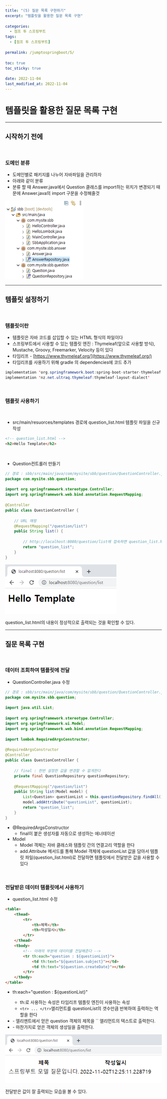 ```yaml
---
title: "(5) 질문 목록 구현하기"
excerpt: "템플릿을 활용한 질문 목록 구현"

categories:
  - 점프 투 스프링부트
tags:
  - [점프 투 스프링부트]

permalink: /jumptospringboot/5/

toc: true
toc_sticky: true

date: 2022-11-04
last_modified_at: 2022-11-04
---
```


# 템플릿을 활용한 질문 목록 구현

---

## 시작하기 전에

<br/>

### 도메인 분류

- 도메인별로 패키지를 나누어 자바파일을 관리하자
- 아래와 같이 분류
- 분류 할 때 Answer.java에서 Question 클래스를 import하는 위치가 변경되기 때문에 Answer.java의 import 구문을 수정해줄것

![1](/assets/images/posts_img/jumptospringboot/5/dm.png)

---

## 템플릿 설정하기

<br/>

### 템플릿이란

- 템플릿은 자바 코드를 삽입할 수 있는 HTML 형식의 파일이다
- 스프링부트에서 사용할 수 있는 템플릿 엔진 : Thymeleaf(앞으로 사용할 방식), Mustache, Groovy, Freemarker, Velocity 등이 있다
- 타임리프 - [https://www.thymeleaf.org/](https://www.thymeleaf.org/)
- 타임리프를 사용하기 위해 gradle 의 dependencies에 코드 추가

```java
implementation 'org.springframework.boot:spring-boot-starter-thymeleaf'
implementation 'nz.net.ultraq.thymeleaf:thymeleaf-layout-dialect'
```

<br/>

### 템플릿 사용하기

<br/>

- src/main/resuorces/templates 경로에 question_list.html 템플릿 파일을 신규 작성

```html
<!-- question_list.html -->
<h2>Hello Template</h2>
```

<br/>

- Question컨트롤러 만들기

```java
// 경로 : sbb/src/main/java/com/mysite/sbb/question/QuestionController.java
package com.mysite.sbb.question;

import org.springframework.stereotype.Controller;
import org.springframework.web.bind.annotation.RequestMapping;

@Controller
public class QuestionController {
	
	// URL 매핑
	@RequestMapping("/question/list")
	public String list() {
		
		// http://localhost:8080/question/list에 접속하면 question_list.html 템플릿을 리턴해준다
		return "question_list";
	}
}
```

![2](/assets/images/posts_img/jumptospringboot/5/ht.png)

question_list.html의 내용이 정상적으로 출력되는 것을 확인할 수 있다.

---

## 질문 목록 구현

<br/>

### 데이터 조회하여 템플릿에 전달

- QuestionController.java 수정

```java
// 경로 : sbb/src/main/java/com/mysite/sbb/question/QuestionController.java
package com.mysite.sbb.question;

import java.util.List;

import org.springframework.stereotype.Controller;
import org.springframework.ui.Model;
import org.springframework.web.bind.annotation.RequestMapping;

import lombok.RequiredArgsConstructor;

@RequiredArgsConstructor
@Controller
public class QuestionController {

	// final : 한번 설정한 값을 변경할 수 없게한다
	private final QuestionRepository questionRepository;
	
	@RequestMapping("/question/list")
	public String list(Model model) {
		List<Question> questionList = this.questionRepository.findAll();
		model.addAttribute("questionList", questionList);
		return "question_list";
	}
}
```

- @RequiredArgsConstructor
    - final이 붙은 생성자를 자동으로 생성하는 에너테이션
- Model
    - Model 객체는 자바 클래스와 템플릿 간의 연결고리 역할을 한다
    - add.Attribute 메서드를 통해 Model 객체에 questionList 값을 담아서 템플릿 파일(question_list.html)로 전달하면 템플릿에서 전달받은 값을 사용할 수 있다

<br/>

### 전달받은 데이터 템플릿에서 사용하기

- question_list.html 수정

```html
<table>
    <thead>
        <tr>
            <th>제목</th>
            <th>작성일시</th>
        </tr>
    </thead>
    <tbody>
    	<!-- 아래의 부분에 데이터를 전달해준다 -->
        <tr th:each="question : ${questionList}">
            <td th:text="${question.subject}"></td>
            <td th:text="${question.createDate}"></td>
        </tr>
    </tbody>
</table>
```

- th:each="question : ${questionList}"
    - th:로 사용하는 속성은 타임리프 템플릿 엔진이 사용하는 속성
    - `<tr> ... </tr>`엘리먼트를 questionList의 갯수만큼 반복하여 출력하는 역할을 한다

- <td th:text="${question.subject}"></td>
    - <tr>엘리멘트에서 얻은 question 객체의 제목을 `<td>` 엘리먼트의 텍스트로 출력한다.

- <td th:text="${question.createDate}"></td>
    - 마찬가지로 얻은 객체의 생성일을 출력한다.
    
![3](/assets/images/posts_img/jumptospringboot/5/ql.png)

전달받은 값이 잘 출력되는 모습을 볼 수 있다.

<br/><br/>